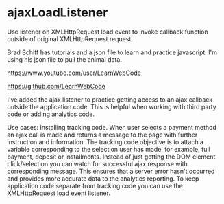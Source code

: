 # ajaxLoadListener
Use listener on XMLHttpRequest load event to invoke callback function outside of original XMLHttpRequest request.

Brad Schiff has tutorials and a json file to learn and practice javascript. I'm using his json file to pull the animal data.

https://www.youtube.com/user/LearnWebCode

https://github.com/LearnWebCode

I've added the ajax listener to practice getting access to an ajax callback outside the application code. This is helpful when working with third party code or adding analytics code.

Use cases:
Installing tracking code. When user selects a payment method an ajax call is made and returns a message to the page with further instruction and information. The tracking code objective is to attach a variable corresponding to the selection user has made, for example, full payment, deposit or installments. Instead of just getting the DOM element click/selection you can watch for successful ajax response with corresponding message. This ensures that a server error hasn't occurred and provides more accurate data to the analytics reporting. To keep application code separate from tracking code you can use the XMLHttpRequest load event listener.
